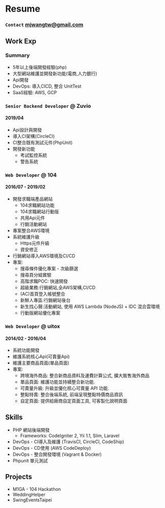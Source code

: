 # Resume

### `Contact` mjwangtw@gmail.com

## Work Exp

### Summary
* 5年以上後端開發經驗(php)
* 大型網站維護並開發新功能(電商,人力銀行)
* Api開發
* DevOps: 導入CICD, 整合 UnitTest
* SaaS經驗: AWS, GCP   

### `Senior Backend Developer` @ Zuvio
#### 2019/04
* Api設計與開發
* 導入CI架構(CircleCI)
* CI整合既有測試元件(PhpUnit)
* 開發新功能
    * 考試監控系統
    * 警告系統

### `Web Developer` @ 104
#### 2016/07 - 2019/02
* 開發求職端產品網站
    * 104求職網站功能
    * 104求職網站行動版
    * 共用Api元件
    * 行銷活動網站
* 專案整合AWS環境
* 系統維護升級
    * Https元件升級
    * 資安修正
* 行銷網站導入AWS環境及CI/CD    
* 專案:
    * 搜尋條件優化專案 - 次級篩選
    * 搜尋頁分組實驗
    * 高階求職POC: 快速開發
    * 超級業務:行銷網站,全AWS架構,CI/CD
    * (AC)首頁登入帳號整合
    * 新鮮人專區:行銷網站後台
    * 新生找心聲:活動網站, 使用 AWS Lambda (NodeJS) + IDC 混合雲環境
    * 行動版網站優化專案

### `Web Developer` @ uitox
#### 2014/02 - 2016/04
* 系統功能開發
* 維護系統核心Api(可賣量Api)
* 維護主要商品頁面(單品頁面)
* 專案:
    * 跨境海外商品: 整合新商品資料及運費計算公式, 擴大販售海外商品
    * 單品頁面: 維護功能並持續整合新功能.
    * 可賣量升級: 升級並優化核心可賣量 API 功能.
    * 整點特賣: 整合後端系統, 前端呈現整點特價商品資訊
    * 自定頁面: 提供給廠商自定頁面工具, 可客製化說明頁面

## Skills
* PHP 網站後端開發
    * Frameworks: CodeIgniter 2, Yii 1.1, Slim, Laravel
* DevOps - CI導入及維護 (TravisCI, CircleCI, CodeShip)
* DevOps - CD使用 (AWS CodeDeploy)
* DevOps - 整合開發環境 (Vagrant & Docker)
* Phpunit 單元測試

## Projects

* M1GA - 104 Hackathon 
* WeddingHelper
* SwingEventsTaipei

